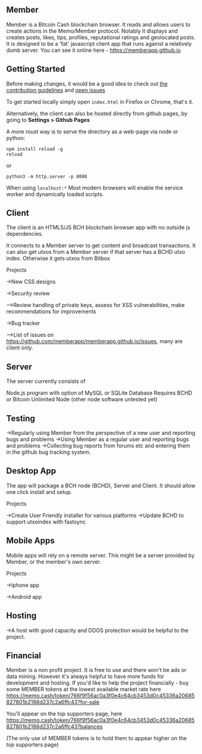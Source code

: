 Member
------

Member is a Bitcoin Cash blockchain browser. It reads and allows users to create actions in the Memo/Member protocol.
Notably it displays and creates posts, likes, tips, profiles, reputational ratings and geolocated posts.
It is designed to be a 'fat' javascript client app that runs against a relatively dumb server. 
You can see it online here - https://memberapp.github.io

Getting Started
---------------

Before making changes, it would be a good idea to check 
out [the contribution guidelines](CONTRIBUTING.md) 
and [open issues](https://github.com/memberapp/memberapp.github.io/issues)

To get started locally simply open `index.html` in Firefox or Chrome, that's it. 
 
Alternatively, the client can also be hosted directly from github pages, 
by going to **Settings > Github Pages**  
 
A more roust way is to serve the directory as a web-page via node or python:  

    npm install reload -g
    reload    

or

    python3 -m http.server -p 8080

When using `localhost:*` Most modern browsers will enable the service worker
 and dynamically loaded scripts.

Client
------
The client is an HTML5/JS BCH blockchain browser app with no outside js 
dependencies. 

It connects to a Member server to get content and broadcast transactions. It 
can also get utxos from a Member server if that server has a BCHD utxo index.
 Otherwise it gets utxos from Bitbox

Projects

->New CSS designs

->Security review

-->Review handling of private keys, assess for XSS vulnerabilities, make recommendations for improvements

->Bug tracker

-->List of issues on https://github.com/memberapp/memberapp.github.io/issues, many are client only.

Server
------

The server currently consists of

Node.js program with option of MySQL or SQLite Database
Requires BCHD or Bitcoin Unlimited Node (other node software untested yet)

Testing
-------

->Regularly using Member from the perspective of a new user and reporting bugs and problems
->Using Member as a regular user and reporting bugs and problems
->Collecting bug reports from forums etc and entering them in the github bug tracking system.


Desktop App
-----------

The app will package a BCH node (BCHD), Server and Client. It should allow one click install and setup.

Projects

->Create User Friendly installer for various platforms
->Update BCHD to support utxoindex with fastsync 

Mobile Apps
-----------

Mobile apps will rely on a remote server. This might be a server provided by Member, or the member's own server.

Projects

->Iphone app

->Android app

Hosting
-------

->A host with good capacity and DDOS protection would be helpful to the project.

Financial
---------

Member is a non profit project. It is free to use and there won't be ads or data mining. However it's always helpful to have more funds for development and hosting. If you'd like to
help the project financially - buy some MEMBER tokens at the lowest available market rate here
https://memo.cash/token/766f9f56ac0a3f0e4c64cb3453d0c45336a20685827801b2188d237c2a6ffc43?for-sale

You'll appear on the top supporters page, here
https://memo.cash/token/766f9f56ac0a3f0e4c64cb3453d0c45336a20685827801b2188d237c2a6ffc43?balances

(The only use of MEMBER tokens is to hold them to appear higher on the top supporters page)
